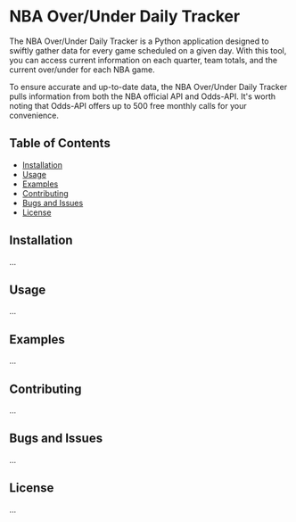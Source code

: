 # NBA Over/Under Daily Tracker

The NBA Over/Under Daily Tracker is a Python application designed to swiftly gather data for every game scheduled on a given day. With this tool, you can access current information on each quarter, team totals, and the current over/under for each NBA game.

To ensure accurate and up-to-date data, the NBA Over/Under Daily Tracker pulls information from both the NBA official API and Odds-API. It's worth noting that Odds-API offers up to 500 free monthly calls for your convenience.

## Table of Contents

- [Installation](#installation)
- [Usage](#usage)
- [Examples](#examples)
- [Contributing](#contributing)
- [Bugs and Issues](#bugs-and-issues)
- [License](#license)

## Installation

...

## Usage

...

## Examples

...

## Contributing

...

## Bugs and Issues

...

## License

...
